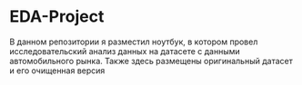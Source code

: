 # EDA-Project
В данном репозитории я разместил ноутбук, в котором провел исследовательский анализ данных на датасете с данными автомобильного рынка. Также здесь размещены оригинальный датасет и его очищенная версия 
